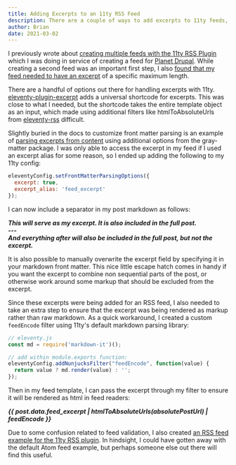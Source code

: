 ```yaml
---
title: Adding Excerpts to an 11ty RSS Feed
description: There are a couple of ways to add excerpts to 11ty feeds, here is a look at the approach I ended up using for this site.
author: Brian
date: 2021-03-02
---
```


I previously wrote about [creating multiple feeds with the 11ty RSS Plugin](/til/2021/creating-multiple-feeds-with-the-11ty-rss-plugin/) which I was doing in service of creating a feed for [Planet Drupal](https://www.drupal.org/planet). While creating a second feed was an important first step, I also [found that my feed needed to have an excerpt](https://www.drupal.org/project/content/issues/3199462) of a specific maximum length.

There are a handful of options out there for handling excerpts with 11ty. [eleventy-plugin-excerpt](https://www.npmjs.com/package/eleventy-plugin-excerpt) adds a universal shortcode for excerpts. This was close to what I needed, but the shortcode takes the entire template object as an input, which made using additional filters like htmlToAbsoluteUrls from [eleventy-rss](https://www.11ty.dev/docs/plugins/rss/) difficult.

Slightly buried in the docs to customize front matter parsing is an example of [parsing excerpts from content](https://www.11ty.dev/docs/data-frontmatter-customize/#example-parse-excerpts-from-content) using additional options from the gray-matter package. I was only able to access the excerpt in my feed if I used an excerpt alias for some reason, so I ended up adding the following to my 11ty config:

```js
eleventyConfig.setFrontMatterParsingOptions({
  excerpt: true,
  excerpt_alias: 'feed_excerpt'
});
```

I can now include a separator in my post markdown as follows:

***This will serve as my excerpt. It is also included in the full post.<br />
\-\-\-<br />
And everything after will also be included in the full post, but not the excerpt.***

It is also possible to manually overwrite the excerpt field by specifying it in your markdown front matter. This nice little escape hatch comes in handy if you want the excerpt to combine non sequential parts of the post, or otherwise work around some markup that should be excluded from the excerpt.

Since these excerpts were being added for an RSS feed, I also needed to take an extra step to ensure that the excerpt was being rendered as markup rather than raw markdown. As a quick workaround, I created a custom `feedEncode` filter using 11ty's default markdown parsing library:

```js
// eleventy.js
const md = require('markdown-it')();

// add within module.exports function:
eleventyConfig.addNunjucksFilter("feedEncode", function(value) {
  return value ? md.render(value) : '';
});
```

Then in my feed template, I can pass the excerpt through my filter to ensure it will be rendered as html in feed readers:

***<description>\{\{ post.data.feed_excerpt | htmlToAbsoluteUrls(absolutePostUrl) | feedEncode \}\}</description>***

Due to some confusion related to feed validation, I also created [an RSS feed example for the 11ty RSS plugin](https://github.com/11ty/eleventy-plugin-rss/pull/24). In hindsight, I could have gotten away with the default Atom feed example, but perhaps someone else out there will find this useful.